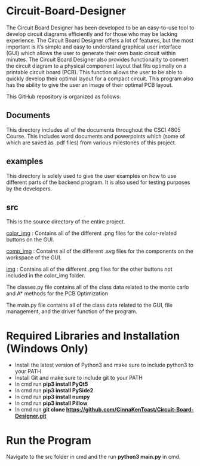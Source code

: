 # Circuit-Board-Designer

The Circuit Board Designer has been developed to be an easy-to-use tool to develop circuit diagrams efficiently and for those who may be lacking experience. The Circuit Board Designer offers a lot of features, but the most important is it’s simple and easy to understand graphical user interface (GUI) which allows the user to generate their own basic circuit within minutes. The Circuit Board Designer also provides functionality to convert the circuit diagram to a physical component layout that fits optimally on a printable circuit board (PCB). This function allows the user to be able to quickly develop their optimal layout for a compact circuit. This program also has the ability to give the user an image of their optimal PCB layout.

This GitHub repository is organized as follows:

## Documents

This directory includes all of the documents throughout the CSCI 4805 Course. This includes word documents and powerpoints which (some of which are saved as .pdf files) from various milestones of this project.

## examples

This directory is solely used to give the user examples on how to use different parts of the backend program. It is also used for testing purposes by the developers. 

## src

This is the source directory of the entire project.

<ins>color_img</ins>
: Contains all of the different .png files for the color-related buttons on the GUI.

<ins>comp_img</ins>
: Contains all of the different .svg files for the components on the workspace of the GUI.

<ins>img</ins>
: Contains all of the different .png files for the other buttons not included in the color_img folder.

The classes.py file contains all of the class data related to the monte carlo and A* methods for the PCB Optimization

The main.py file contains all of the class data related to the GUI, file management, and the driver function of the program.

# Required Libraries and Installation (Windows Only)
* Install the latest version of Python3 and make sure to include python3 to your PATH
* Install Git and make sure to include git to your PATH
* In cmd run **pip3 install PyQt5**
* In cmd run **pip3 install PySide2**
* In cmd run **pip3 install numpy**
* In cmd run **pip3 install Pillow**
* In cmd run **git clone https://github.com/CinnaKenToast/Circuit-Board-Designer.git**

# Run the Program
Navigate to the src folder in cmd and the run **python3 main.py** in cmd.
